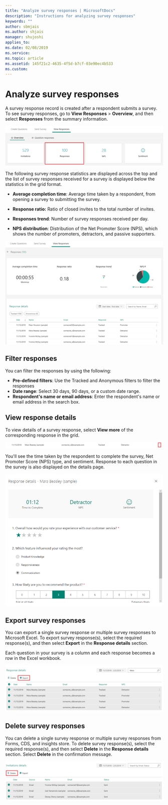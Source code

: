 ```yaml
---
title: "Analyze survey responses | MicrosoftDocs"
description: "Instructions for analyzing survey responses"
keywords: ""
author: sbmjais
ms.author: shjais
manager: shujoshi
applies_to: 
ms.date: 02/08/2019
ms.service: 
ms.topic: article
ms.assetid: 145f21c2-4635-4f5d-b7cf-03e90ec4b533
ms.custom: 
---
```

# Analyze survey responses

A survey response record is created after a respondent submits a survey. To see survey responses, go to **View Responses** &gt; **Overview**, and then select **Responses** from the summary information.

![Survey responses](media/survey-responses.png "Survey responses")

<!--note from editor:  In below sentence, does "across the top" refer to "across the top of the screen"? -->

The following survey response statistics are displayed across the top and the list of survey responses received for a survey is displayed below the statistics in the grid format.

- **Average completion time**: Average time taken by a respondent, from opening a survey to submitting the survey.

- **Response ratio:** Ratio of closed invites to the total number of invites.

- **Responses trend**: Number of survey responses received per day.

- **NPS distribution**: Distribution of the Net Promoter Score (NPS), which shows the number of promoters, detractors, and passive supporters.

![Survey responses details](media/survey-responses-details.png "Survey responses details")

## Filter responses

You can filter the responses by using the following:
- **Pre-defined filters**: Use the Tracked and Anonymous filters to filter the responses
- **Date range**: Select 30 days, 90 days, or a custom date range.
- **Respondent's name or email address**: Enter the respondent's name or email address in the search box.

## View response details

To view details of a survey response, select **View more** of the corresponding response in the grid.

![Select View more to see details](media/view-more-response.png "Select View more to see details")

You'll see the time taken by the respondent to complete the survey, Net Promoter Score (NPS) type, and sentiment. Response to each question in the survey is also displayed on the details page. 

![View details of the selected response](media/response-details.png "View details of the selected response")

<!--note from editor: In below paragraph, describe what "sentiment" refers to ? -->

## Export survey responses

You can export a single survey response or multiple survey responses to Microsoft Excel. To export survey response(s), select the required response(s), and then select **Export** in the **Response details** section.

Each question in your survey is a column and each response becomes a row in the Excel workbook. 

![Export survey responses](media/export-survey-response.png "Export survey responses")

## Delete survey responses

You can delete a single survey response or multiple survey responses from Forms, CDS, and insights store. To delete survey response(s), select the required response(s), and then select **Delete** in the **Response details** section. Select **Delete** in the confirmation message.

![Delete survey responses](media/delete-survey-invite.png "Delete survey responses")